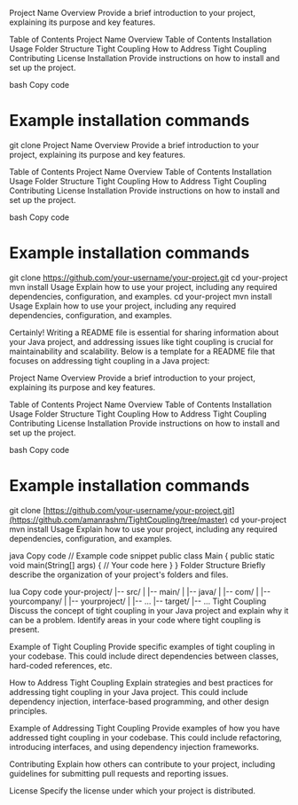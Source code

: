 Project Name
Overview
Provide a brief introduction to your project, explaining its purpose and key features.

Table of Contents
Project Name
Overview
Table of Contents
Installation
Usage
Folder Structure
Tight Coupling
How to Address Tight Coupling
Contributing
License
Installation
Provide instructions on how to install and set up the project.

bash
Copy code
# Example installation commands
git clone Project Name
Overview
Provide a brief introduction to your project, explaining its purpose and key features.

Table of Contents
Project Name
Overview
Table of Contents
Installation
Usage
Folder Structure
Tight Coupling
How to Address Tight Coupling
Contributing
License
Installation
Provide instructions on how to install and set up the project.

bash
Copy code
# Example installation commands
git clone https://github.com/your-username/your-project.git
cd your-project
mvn install
Usage
Explain how to use your project, including any required dependencies, configuration, and examples.
cd your-project
mvn install
Usage
Explain how to use your project, including any required dependencies, configuration, and examples.


Certainly! Writing a README file is essential for sharing information about your Java project, and addressing issues like tight coupling is crucial for maintainability and scalability. Below is a template for a README file that focuses on addressing tight coupling in a Java project:

Project Name
Overview
Provide a brief introduction to your project, explaining its purpose and key features.

Table of Contents
Project Name
Overview
Table of Contents
Installation
Usage
Folder Structure
Tight Coupling
How to Address Tight Coupling
Contributing
License
Installation
Provide instructions on how to install and set up the project.

bash
Copy code
# Example installation commands
git clone [https://github.com/your-username/your-project.git](https://github.com/amanrashm/TightCoupling/tree/master)
cd your-project
mvn install
Usage
Explain how to use your project, including any required dependencies, configuration, and examples.

java
Copy code
// Example code snippet
public class Main {
    public static void main(String[] args) {
        // Your code here
    }
}
Folder Structure
Briefly describe the organization of your project's folders and files.

lua
Copy code
your-project/
|-- src/
|   |-- main/
|       |-- java/
|           |-- com/
|               |-- yourcompany/
|                   |-- yourproject/
|                       |-- ...
|-- target/
|-- ...
Tight Coupling
Discuss the concept of tight coupling in your Java project and explain why it can be a problem. Identify areas in your code where tight coupling is present.

Example of Tight Coupling
Provide specific examples of tight coupling in your codebase. This could include direct dependencies between classes, hard-coded references, etc.

How to Address Tight Coupling
Explain strategies and best practices for addressing tight coupling in your Java project. This could include dependency injection, interface-based programming, and other design principles.

Example of Addressing Tight Coupling
Provide examples of how you have addressed tight coupling in your codebase. This could include refactoring, introducing interfaces, and using dependency injection frameworks.

Contributing
Explain how others can contribute to your project, including guidelines for submitting pull requests and reporting issues.

License
Specify the license under which your project is distributed.
